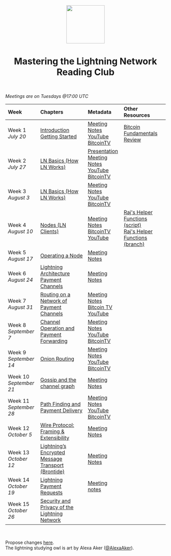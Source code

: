 <center>
<img src="./lightning-owl.png" width="120px" />
<h1>Mastering the Lightning Network Reading Club</h1>
</center>
<br/>

_Meetings are on Tuesdays @17:00 UTC_

| Week      | Chapters | Metadata | Other Resources|
| :-------- | :----------- | :------------- | :------- |
| Week 1 <br/> _July 20_   | [Introduction](https://github.com/lnbook/lnbook/blob/develop/01_introduction.asciidoc) <br/> [Getting Started](https://github.com/lnbook/lnbook/blob/develop/02_getting_started.asciidoc) | [Meeting Notes](https://github.com/BitcoinDesign/Meta/issues/125) <br/> [YouTube](https://www.youtube.com/watch?v=fviy7N4ppQY) <br/> [BitcoinTV](https://bitcointv.com/videos/watch/84a1695d-a031-4fd4-a987-60cfd9e9027f) | [Bitcoin Fundamentals Review](https://github.com/lnbook/lnbook/blob/develop/appendix-bitcoin-fundamentals-review.asciidoc) |
| Week 2 <br/> _July 27_ | [LN Basics (How LN Works)](https://github.com/lnbook/lnbook/blob/develop/03_how_ln_works.asciidoc) | [Presentation](https://sbddesign.github.io/how-ln-works/) <br/> [Meeting Notes](https://github.com/BitcoinDesign/Meta/issues/126) <br/> [YouTube](https://www.youtube.com/watch?v=2wbMSrMEgbY&feature=youtu.be) <br/> [BitcoinTV](https://bitcointv.com/videos/watch/a72ed7eb-db64-4372-8f10-0a1b9a83c348) | |
| Week 3 <br/> _August 3_ | [LN Basics (How LN Works)](https://github.com/lnbook/lnbook/blob/develop/03_how_ln_works.asciidoc) | [Meeting Notes](https://github.com/BitcoinDesign/Meta/issues/128) <br/> [YouTube](https://www.youtube.com/watch?v=7Y8IjtJKeAw) <br/> [BitcoinTV](https://bitcointv.com/videos/watch/2935de02-160a-4e5a-bb30-f1bca1029b99) | |
| Week 4 <br/> _August 10_ | [Nodes (LN Clients)](https://github.com/lnbook/lnbook/blob/develop/04_node_client.asciidoc) | [Meeting Notes](https://github.com/BitcoinDesign/Meta/issues/130) <br/> [BitcoinTV](https://bitcointv.com/videos/watch/383b8c6c-a58f-4c04-9811-4d2cb2f80632) <br/> [YouTube](https://www.youtube.com/watch?v=QUdF_rMByeY) | [Raj's Helper Functions (script)](https://github.com/rajarshimaitra/lnbook/blob/c8285ccb2bf36200fff900a00e6098cf867856c4/code/docker/circular.sh) <br/> [Raj's Helper Functions (branch)](https://github.com/rajarshimaitra/lnbook/tree/ln-fun) |
| Week 5 <br/> _August 17_ | [Operating a Node](https://github.com/lnbook/lnbook/blob/develop/05_node_operations.asciidoc) | [Meeting Notes](https://github.com/BitcoinDesign/Meta/issues/133) |
| Week 6 <br/> _August 24_ | [Lightning Architecture](https://github.com/lnbook/lnbook/blob/develop/06_lightning_architecture.asciidoc) <br/> [Payment Channels](https://github.com/lnbook/lnbook/blob/develop/07_payment_channels.asciidoc) | [Meeting Notes](https://github.com/BitcoinDesign/Meta/issues/135) |
| Week 7 <br/> _August 31_ | [Routing on a Network of Payment Channels](https://github.com/lnbook/lnbook/blob/develop/08_routing_htlcs.asciidoc) | [Meeting Notes](https://github.com/BitcoinDesign/Meta/issues/141) <br/> [Bitcoin TV](https://bitcointv.com/videos/watch/3b8c9a66-13c6-4ec2-a536-cf5c2c328259) <br/> [YouTube](https://www.youtube.com/watch?v=J8BwpZrg0qQ) | |
| Week 8 <br/> _September 7_ | [Channel Operation and Payment Forwarding](https://github.com/lnbook/lnbook/blob/develop/09_channel_operation.asciidoc) | [Meeting Notes](https://github.com/BitcoinDesign/Meta/issues/142) <br/> [YouTube](https://www.youtube.com/watch?v=g5T-xOr8RzE) <br/> [BitcoinTV](https://bitcointv.com/w/1YSjAXSHAscRCE2JqHYRsu) |
| Week 9 <br/> _September 14_ | [Onion Routing](https://github.com/lnbook/lnbook/blob/develop/10_onion_routing.asciidoc) | [Meeting Notes](https://github.com/BitcoinDesign/Meta/issues/145) <br/> [YouTube](https://www.youtube.com/watch?v=ZeAL9Qvn3YU) <br/> [BitcoinTV](https://bitcointv.com/w/6ABBYL9t9QVk8rK242MNRJ) |
| Week 10 <br/> _September 21_ | [Gossip and the channel graph](https://github.com/lnbook/lnbook/blob/develop/11_gossip_channel_graph.asciidoc) | [Meeting Notes](https://github.com/BitcoinDesign/Meta/issues/164) |
| Week 11 <br/> _September 28_ | [Path Finding and Payment Delivery](https://github.com/lnbook/lnbook/blob/develop/12_path_finding.asciidoc) | [Meeting Notes](https://github.com/BitcoinDesign/Meta/issues/166) <br/> [YouTube](https://www.youtube.com/watch?v=2f9wuIGSc1U) <br/> [BitcoinTV](https://bitcointv.com/w/ojUF1dqZbERo7b1Z4mfTaE) |
| Week 12 <br/> _October 5_ | [Wire Protocol: Framing & Extensibility](https://github.com/lnbook/lnbook/blob/develop/13_wire_protocol.asciidoc) | [Meeting Notes](https://github.com/BitcoinDesign/Meta/issues/167) |
| Week 13 <br/> _October 12_ | [Lightning’s Encrypted Message Transport (Brontide)](https://github.com/lnbook/lnbook/blob/develop/14_encrypted_transport.asciidoc) | [Meeting Notes](https://github.com/BitcoinDesign/Meta/issues/173) |
| Week 14 <br/> _October 19_ | [Lightning Payment Requests](https://github.com/lnbook/lnbook/blob/develop/15_payment_requests.asciidoc) | [Meeting notes](https://github.com/BitcoinDesign/Meta/issues/176) |
| Week 15 <br/> _October 26_ | [Security and Privacy of the Lightning Network](https://github.com/lnbook/lnbook/blob/develop/16_security_privacy_ln.asciidoc) | |

<br/>

Propose changes [here](https://github.com/thunderbiscuit/mastering-lightning-reading-club).  
The lightning studying owl is art by Alexa Aker ([@AlexaAker](https://twitter.com/AlexaAker)).
